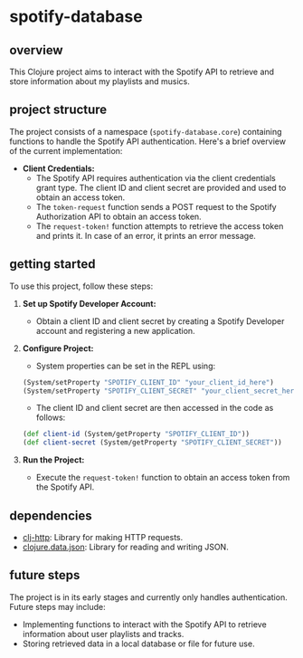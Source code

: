 # spotify-database

## overview

This Clojure project aims to interact with the Spotify API to retrieve and store information about my playlists and musics.

## project structure

The project consists of a namespace (`spotify-database.core`) containing functions to handle the Spotify API authentication. Here's a brief overview of the current implementation:

- **Client Credentials:**
  - The Spotify API requires authentication via the client credentials grant type. The client ID and client secret are provided and used to obtain an access token.
  - The `token-request` function sends a POST request to the Spotify Authorization API to obtain an access token.
  - The `request-token!` function attempts to retrieve the access token and prints it. In case of an error, it prints an error message.

## getting started

To use this project, follow these steps:

1. **Set up Spotify Developer Account:**
   - Obtain a client ID and client secret by creating a Spotify Developer account and registering a new application.

2. **Configure Project:**
   - System properties can be set in the REPL using:
    ```clojure
    (System/setProperty "SPOTIFY_CLIENT_ID" "your_client_id_here")
    (System/setProperty "SPOTIFY_CLIENT_SECRET" "your_client_secret_here")
    ```
    - The client ID and client secret are then accessed in the code as follows:
    ```clojure
    (def client-id (System/getProperty "SPOTIFY_CLIENT_ID"))
    (def client-secret (System/getProperty "SPOTIFY_CLIENT_SECRET"))
    ```

3. **Run the Project:**
   - Execute the `request-token!` function to obtain an access token from the Spotify API.

## dependencies

- [clj-http](https://github.com/dakrone/clj-http): Library for making HTTP requests.
- [clojure.data.json](https://github.com/clojure/data.json): Library for reading and writing JSON.

## future steps

The project is in its early stages and currently only handles authentication. Future steps may include:

- Implementing functions to interact with the Spotify API to retrieve information about user playlists and tracks.
- Storing retrieved data in a local database or file for future use.
